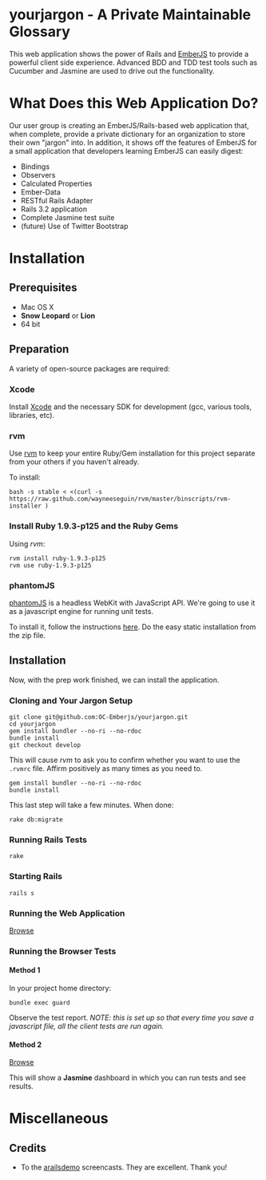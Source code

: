 # yourjargon - A Private Maintainable Glossary

This web application shows the power of Rails and [EmberJS](http://emberjs.com) to provide a powerful client side
experience.  Advanced BDD and TDD test tools such as Cucumber and Jasmine are used to drive out the functionality.

# What Does this Web Application Do?

Our user group is creating an EmberJS/Rails-based web application that, when complete, provide a private dictionary for an organization to store their own "jargon" into.  In addition, it shows off the features of EmberJS for a small application that developers learning EmberJS can easily digest:

 * Bindings
 * Observers
 * Calculated Properties
 * Ember-Data
 * RESTful Rails Adapter
 * Rails 3.2 application
 * Complete Jasmine test suite
 * (future) Use of Twitter Bootstrap

# Installation

## Prerequisites

 * Mac OS X
 * **Snow Leopard** or **Lion**
 * 64 bit

## Preparation

A variety of open-source packages are required:

### Xcode

Install [Xcode](http://developer.apple.com/technologies/mac/) and the necessary SDK for development (gcc,
various tools, libraries, etc).

### rvm

Use [rvm](http://beginrescueend.com/) to keep your entire Ruby/Gem installation for this project separate from your others if you haven't already.

To install:

    bash -s stable < <(curl -s https://raw.github.com/wayneeseguin/rvm/master/binscripts/rvm-installer )

### Install Ruby 1.9.3-p125 and the Ruby Gems

Using *rvm*:

    rvm install ruby-1.9.3-p125
    rvm use ruby-1.9.3-p125

### phantomJS

[phantomJS](http://code.google.com/p/phantomjs/) is a headless WebKit with JavaScript API.  We're going to use it as
a javascript engine for running unit tests.

To install it, follow the instructions [here](http://code.google.com/p/phantomjs/wiki/Installation).  Do the easy static installation from the zip file.

## Installation

Now, with the prep work finished, we can install the application.

### Cloning and Your Jargon Setup

    git clone git@github.com:OC-Emberjs/yourjargon.git
    cd yourjargon
    gem install bundler --no-ri --no-rdoc
    bundle install
    git checkout develop

This will cause *rvm* to ask you to confirm whether you want to use the `.rvmrc` file.  Affirm positively as many times as you need to.

    gem install bundler --no-ri --no-rdoc
    bundle install

This last step will take a few minutes.  When done:

    rake db:migrate

### Running Rails Tests

    rake

### Starting Rails

    rails s

### Running the Web Application

[Browse](http://localhost:3000/)

### Running the Browser Tests

#### Method 1

In your project home directory:

    bundle exec guard

Observe the test report. *NOTE: this is set up so that every time you save a javascript file,
all the client tests are run again.*

#### Method 2

[Browse](http://localhost:3000/jasmine)

This will show a **Jasmine** dashboard in which you can run tests and see results.

# Miscellaneous

## Credits

* To the [arailsdemo](http://www.arailsdemo.com/) screencasts.  They are excellent.  Thank you!
